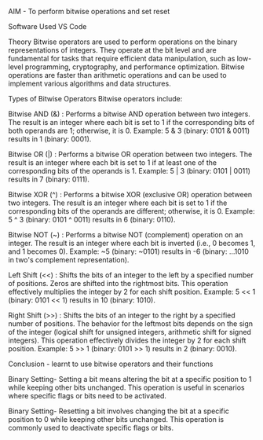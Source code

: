 AIM -
To perform bitwise operations and set reset

Software Used
VS Code

Theory
Bitwise operators are used to perform operations on the binary representations of integers. They operate at the bit level and are fundamental for tasks that require efficient data manipulation, such as low-level programming, cryptography, and performance optimization. Bitwise operations are faster than arithmetic operations and can be used to implement various algorithms and data structures.

Types of Bitwise Operators
Bitwise operators include:

Bitwise AND (&) : Performs a bitwise AND operation between two integers. The result is an integer where each bit is set to 1 if the corresponding bits of both operands are 1; otherwise, it is 0. Example: 5 & 3 (binary: 0101 & 0011) results in 1 (binary: 0001).

Bitwise OR (|) : Performs a bitwise OR operation between two integers. The result is an integer where each bit is set to 1 if at least one of the corresponding bits of the operands is 1. Example: 5 | 3 (binary: 0101 | 0011) results in 7 (binary: 0111).

Bitwise XOR (^) : Performs a bitwise XOR (exclusive OR) operation between two integers. The result is an integer where each bit is set to 1 if the corresponding bits of the operands are different; otherwise, it is 0. Example: 5 ^ 3 (binary: 0101 ^ 0011) results in 6 (binary: 0110).

Bitwise NOT (~) : Performs a bitwise NOT (complement) operation on an integer. The result is an integer where each bit is inverted (i.e., 0 becomes 1, and 1 becomes 0). Example: ~5 (binary: ~0101) results in -6 (binary: ...1010 in two's complement representation).

Left Shift (<<) : Shifts the bits of an integer to the left by a specified number of positions. Zeros are shifted into the rightmost bits. This operation effectively multiplies the integer by 2 for each shift position. Example: 5 << 1 (binary: 0101 << 1) results in 10 (binary: 1010).

Right Shift (>>) : Shifts the bits of an integer to the right by a specified number of positions. The behavior for the leftmost bits depends on the sign of the integer (logical shift for unsigned integers, arithmetic shift for signed integers). This operation effectively divides the integer by 2 for each shift position. Example: 5 >> 1 (binary: 0101 >> 1) results in 2 (binary: 0010).

Conclusion - learnt to use bitwise operators and their functions



Binary Setting-
Setting a bit means altering the bit at a specific position to 1 while keeping other bits unchanged. This operation is useful in scenarios where specific flags or bits need to be activated.

Binary Setting-
Resetting a bit involves changing the bit at a specific position to 0 while keeping other bits unchanged. This operation is commonly used to deactivate specific flags or bits.
